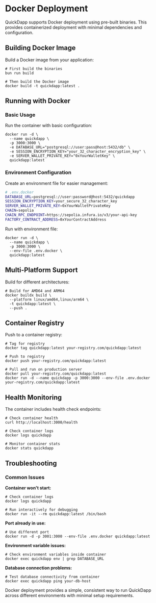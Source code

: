 # Docker Deployment

QuickDapp supports Docker deployment using pre-built binaries. This provides containerized deployment with minimal dependencies and configuration.

## Building Docker Image

Build a Docker image from your application:

```shell
# First build the binaries
bun run build

# Then build the Docker image
docker build -t quickdapp:latest .
```

## Running with Docker

### Basic Usage

Run the container with basic configuration:

```shell
docker run -d \
  --name quickdapp \
  -p 3000:3000 \
  -e DATABASE_URL="postgresql://user:pass@host:5432/db" \
  -e SESSION_ENCRYPTION_KEY="your_32_character_encryption_key" \
  -e SERVER_WALLET_PRIVATE_KEY="0xYourWalletKey" \
  quickdapp:latest
```

### Environment Configuration

Create an environment file for easier management:

```bash
# .env.docker
DATABASE_URL=postgresql://user:password@host:5432/quickdapp
SESSION_ENCRYPTION_KEY=your_secure_32_character_key
SERVER_WALLET_PRIVATE_KEY=0xYourWalletPrivateKey
CHAIN=sepolia
CHAIN_RPC_ENDPOINT=https://sepolia.infura.io/v3/your-api-key
FACTORY_CONTRACT_ADDRESS=0xYourContractAddress
```

Run with environment file:

```shell
docker run -d \
  --name quickdapp \
  -p 3000:3000 \
  --env-file .env.docker \
  quickdapp:latest
```

## Multi-Platform Support

Build for different architectures:

```shell
# Build for AMD64 and ARM64
docker buildx build \
  --platform linux/amd64,linux/arm64 \
  -t quickdapp:latest \
  --push .
```

## Container Registry

Push to a container registry:

```shell
# Tag for registry
docker tag quickdapp:latest your-registry.com/quickdapp:latest

# Push to registry
docker push your-registry.com/quickdapp:latest

# Pull and run on production server
docker pull your-registry.com/quickdapp:latest
docker run -d --name quickdapp -p 3000:3000 --env-file .env.docker your-registry.com/quickdapp:latest
```

## Health Monitoring

The container includes health check endpoints:

```shell
# Check container health
curl http://localhost:3000/health

# Check container logs
docker logs quickdapp

# Monitor container stats
docker stats quickdapp
```

## Troubleshooting

### Common Issues

**Container won't start:**
```shell
# Check container logs
docker logs quickdapp

# Run interactively for debugging
docker run -it --rm quickdapp:latest /bin/bash
```

**Port already in use:**
```shell
# Use different port
docker run -d -p 3001:3000 --env-file .env.docker quickdapp:latest
```

**Environment variable issues:**
```shell
# Check environment variables inside container
docker exec quickdapp env | grep DATABASE_URL
```

**Database connection problems:**
```shell
# Test database connectivity from container
docker exec quickdapp ping your-db-host
```

Docker deployment provides a simple, consistent way to run QuickDapp across different environments with minimal setup requirements.